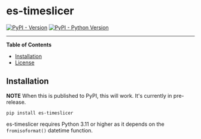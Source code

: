 # es-timeslicer

[![PyPI - Version](https://img.shields.io/pypi/v/es-timeslicer.svg)](https://pypi.org/project/es-timeslicer)
[![PyPI - Python Version](https://img.shields.io/pypi/pyversions/es-timeslicer.svg)](https://pypi.org/project/es-timeslicer)

-----

**Table of Contents**

- [Installation](#installation)
- [License](#license)

## Installation

**NOTE** When this is published to PyPI, this will work. It's currently in pre-release.

```console
pip install es-timeslicer
```

es-timeslicer requires Python 3.11 or higher as it depends on the `fromisoformat()` datetime function.
